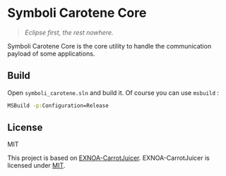# Symboli Carotene Core

> _Eclipse first, the rest nowhere._

Symboli Carotene Core is the core utility to handle the communication payload of some applications.

## Build

Open `symboli_carotene.sln` and build it.
Of course you can use `msbuild` :

```bat
MSBuild -p:Configuration=Release
```

## License

MIT

This project is based on [EXNOA-CarrotJuicer](https://github.com/CNA-Bld/EXNOA-CarrotJuicer). EXNOA-CarrotJuicer is licensed under [MIT](https://github.com/CNA-Bld/EXNOA-CarrotJuicer/blob/882cc294f7f7e4c8fcbab383fe462d787d78be0b/LICENSE).
